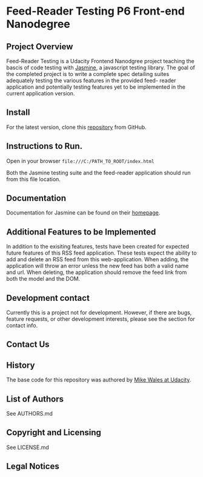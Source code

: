 # Feed-Reader Testing P6 Front-end Nanodegree

## Project Overview

Feed-Reader Testing is a Udacity Frontend Nanodgree project teaching the
bascis of code testing with [Jasmine](http://jasmine.github.io/), a javascript
testing library. The goal of the completed project is to write a complete spec
detailing suites adequately testing the various features in the provided feed-
reader application and potentially testing features yet to be implemented in
the current application version.

## Install

For the latest version, clone this [repository](https://github.com/tswei/feedreader) from GitHub.

## Instructions to Run.

Open in your browser `file:///C:/PATH_TO_ROOT/index.html`

Both the Jasmine testing suite and the feed-reader application should run from
this file location.

## Documentation

Documentation for Jasmine can be found on their [homepage](http://jasmine.github.io/2.2/introduction.html).

## Additional Features to be Implemented

In addition to the exisiting features, tests have been created for expected future features of this RSS feed application. These tests expect the ability to add and delete an RSS feed from this web-application. When adding, the application will throw an error unless the new feed has both a valid name and url. When deleting, the application should remove the feed link from both the model and the DOM.

## Development contact

Currently this is a project not for development. However, if there are bugs, feature requests, or other development interests, please see the section for contact info.

## Contact Us

## History

The base code for this repository was authored by [Mike Wales at Udacity](https://github.com/udacity/frontend-nanodegree-feedreader).

## List of Authors

See AUTHORS.md

## Copyright and Licensing

See LICENSE.md

## Legal Notices